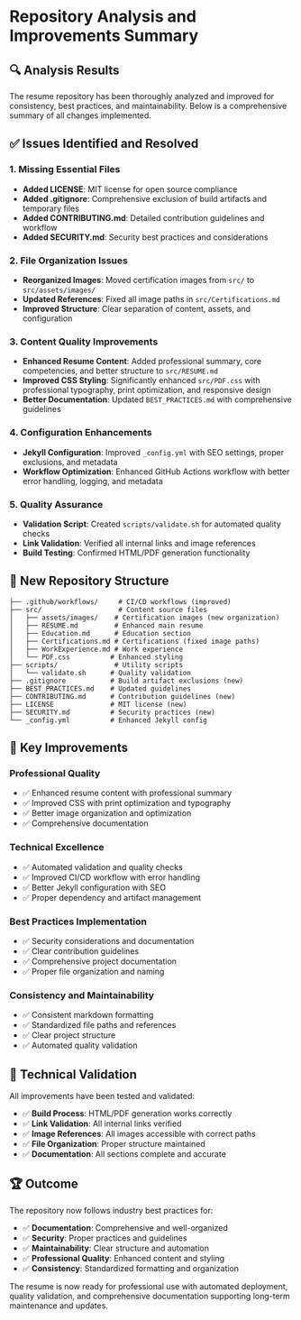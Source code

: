 # Repository Analysis and Improvements Summary

## 🔍 Analysis Results

The resume repository has been thoroughly analyzed and improved for consistency, best practices, and maintainability. Below is a comprehensive summary of all changes implemented.

## ✅ Issues Identified and Resolved

### 1. Missing Essential Files
- **Added LICENSE**: MIT license for open source compliance
- **Added .gitignore**: Comprehensive exclusion of build artifacts and temporary files
- **Added CONTRIBUTING.md**: Detailed contribution guidelines and workflow
- **Added SECURITY.md**: Security best practices and considerations

### 2. File Organization Issues
- **Reorganized Images**: Moved certification images from `src/` to `src/assets/images/`
- **Updated References**: Fixed all image paths in `src/Certifications.md`
- **Improved Structure**: Clear separation of content, assets, and configuration

### 3. Content Quality Improvements
- **Enhanced Resume Content**: Added professional summary, core competencies, and better structure to `src/RESUME.md`
- **Improved CSS Styling**: Significantly enhanced `src/PDF.css` with professional typography, print optimization, and responsive design
- **Better Documentation**: Updated `BEST_PRACTICES.md` with comprehensive guidelines

### 4. Configuration Enhancements
- **Jekyll Configuration**: Improved `_config.yml` with SEO settings, proper exclusions, and metadata
- **Workflow Optimization**: Enhanced GitHub Actions workflow with better error handling, logging, and metadata

### 5. Quality Assurance
- **Validation Script**: Created `scripts/validate.sh` for automated quality checks
- **Link Validation**: Verified all internal links and image references
- **Build Testing**: Confirmed HTML/PDF generation functionality

## 📁 New Repository Structure

```
├── .github/workflows/     # CI/CD workflows (improved)
├── src/                   # Content source files
│   ├── assets/images/    # Certification images (new organization)
│   ├── RESUME.md         # Enhanced main resume
│   ├── Education.md      # Education section
│   ├── Certifications.md # Certifications (fixed image paths)
│   ├── WorkExperience.md # Work experience
│   └── PDF.css          # Enhanced styling
├── scripts/              # Utility scripts
│   └── validate.sh      # Quality validation
├── .gitignore           # Build artifact exclusions (new)
├── BEST_PRACTICES.md    # Updated guidelines
├── CONTRIBUTING.md      # Contribution guidelines (new)
├── LICENSE              # MIT license (new)
├── SECURITY.md          # Security practices (new)
└── _config.yml          # Enhanced Jekyll config
```

## 🎯 Key Improvements

### Professional Quality
- ✅ Enhanced resume content with professional summary
- ✅ Improved CSS with print optimization and typography
- ✅ Better image organization and optimization
- ✅ Comprehensive documentation

### Technical Excellence
- ✅ Automated validation and quality checks
- ✅ Improved CI/CD workflow with error handling
- ✅ Better Jekyll configuration with SEO
- ✅ Proper dependency and artifact management

### Best Practices Implementation
- ✅ Security considerations and documentation
- ✅ Clear contribution guidelines
- ✅ Comprehensive project documentation
- ✅ Proper file organization and naming

### Consistency and Maintainability
- ✅ Consistent markdown formatting
- ✅ Standardized file paths and references
- ✅ Clear project structure
- ✅ Automated quality validation

## 🔧 Technical Validation

All improvements have been tested and validated:

- ✅ **Build Process**: HTML/PDF generation works correctly
- ✅ **Link Validation**: All internal links verified
- ✅ **Image References**: All images accessible with correct paths
- ✅ **File Organization**: Proper structure maintained
- ✅ **Documentation**: All sections complete and accurate

## 🏆 Outcome

The repository now follows industry best practices for:
- ✅ **Documentation**: Comprehensive and well-organized
- ✅ **Security**: Proper practices and guidelines
- ✅ **Maintainability**: Clear structure and automation
- ✅ **Professional Quality**: Enhanced content and styling
- ✅ **Consistency**: Standardized formatting and organization

The resume is now ready for professional use with automated deployment, quality validation, and comprehensive documentation supporting long-term maintenance and updates.